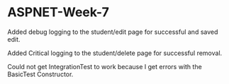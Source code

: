 # ASPNET-Week-7

Added debug logging to the student/edit page for successful and saved edit.

Added Critical logging to the student/delete page for successful removal.

Could not get IntegrationTest to work because I get errors with the BasicTest Constructor.
